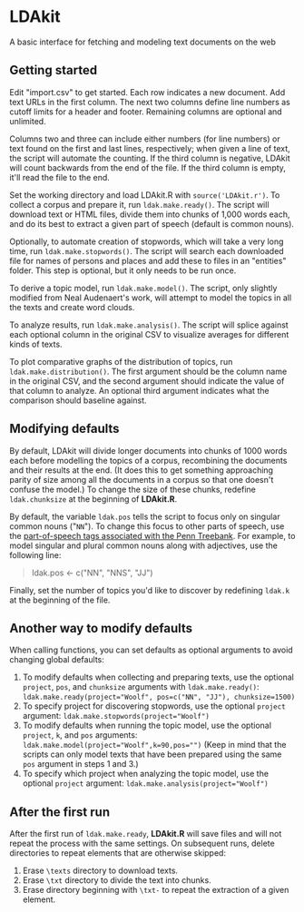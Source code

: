 # LDAkit
A basic interface for fetching and modeling text documents on the web


## Getting started
Edit "import.csv" to get started. Each row indicates a new document. Add text URLs in the first column. The next two columns define line numbers as cutoff limits for a header and footer. Remaining columns are optional and unlimited.

Columns two and three can include either numbers (for line numbers) or text found on the first and last lines, respectively; when given a line of text, the script will automate the counting. If the third column is negative, LDAkit will count backwards from the end of the file. If the third column is empty, it'll read the file to the end.

Set the working directory and load LDAkit.R with `source('LDAkit.r')`. To collect a corpus and prepare it, run `ldak.make.ready()`. The script will download text or HTML files, divide them into chunks of 1,000 words each, and do its best to extract a given part of speech (default is common nouns).

Optionally, to automate creation of stopwords, which will take a very long time, run `ldak.make.stopwords()`. The script will search each downloaded file for names of persons and places and add these to files in an "entities" folder. This step is optional, but it only needs to be run once.

To derive a topic model, run `ldak.make.model()`. The script, only slightly modified from Neal Audenaert's work, will attempt to model the topics in all the texts and create word clouds.

To analyze results, run `ldak.make.analysis()`. The script will splice against each optional column in the original CSV to visualize averages for different kinds of texts.

To plot comparative graphs of the distribution of topics, run `ldak.make.distribution()`. The first argument should be the column name in the original CSV, and the second argument should indicate the value of that column to analyze. An optional third argument indicates what the comparison should baseline against.

## Modifying defaults
By default, LDAkit will divide longer documents into chunks of 1000 words each before modelling the topics of a corpus, recombining the documents and their results at the end. (It does this to get something approaching parity of size among all the documents in a corpus so that one doesn't confuse the model.) To change the size of these chunks, redefine `ldak.chunksize` at the beginning of **LDAkit.R**.

By default, the variable `ldak.pos` tells the script to focus only on singular common nouns ("`NN`"). To change this focus to other parts of speech, use the [part-of-speech tags associated with the Penn Treebank](http://www.ling.upenn.edu/courses/Fall_2003/ling001/penn_treebank_pos.html). For example, to model singular and plural common nouns along with adjectives, use the following line:
> ldak.pos <- c("NN", "NNS", "JJ")

Finally, set the number of topics you'd like to discover by redefining `ldak.k` at the beginning of the file. 

## Another way to modify defaults
When calling functions, you can set defaults as optional arguments to avoid changing global defaults:

1. To modify defaults when collecting and preparing texts, use the optional `project`, `pos`, and `chunksize` arguments with `ldak.make.ready()`: `ldak.make.ready(project="Woolf", pos=c("NN", "JJ"), chunksize=1500)`
2. To specify project for discovering stopwords, use the optional `project` argument: `ldak.make.stopwords(project="Woolf")`
3. To modify defaults when running the topic model, use the optional `project`, `k`, and `pos` arguments: `ldak.make.model(project="Woolf",k=90,pos="")` (Keep in mind that the scripts can only model texts that have been prepared using the same `pos` argument in steps 1 and 3.)
4. To specify which project when analyzing the topic model, use the optional `project` argument: `ldak.make.analysis(project="Woolf")`

## After the first run
After the first run of `ldak.make.ready`, **LDAkit.R** will save files and will not repeat the process with the same settings. On subsequent runs, delete directories to repeat elements that are otherwise skipped:

1. Erase `\texts` directory to download texts.
2. Erase `\txt` directory to divide the text into chunks.
3. Erase directory beginning with `\txt-` to repeat the extraction of a given element.
